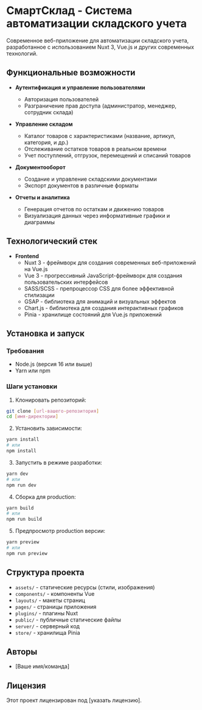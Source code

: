 # СмартСклад - Система автоматизации складского учета

Современное веб-приложение для автоматизации складского учета, разработанное с использованием Nuxt 3, Vue.js и других современных технологий.

## Функциональные возможности

- **Аутентификация и управление пользователями**
  - Авторизация пользователей
  - Разграничение прав доступа (администратор, менеджер, сотрудник склада)

- **Управление складом**
  - Каталог товаров с характеристиками (название, артикул, категория, и др.)
  - Отслеживание остатков товаров в реальном времени
  - Учет поступлений, отгрузок, перемещений и списаний товаров

- **Документооборот**
  - Создание и управление складскими документами
  - Экспорт документов в различные форматы

- **Отчеты и аналитика**
  - Генерация отчетов по остаткам и движению товаров
  - Визуализация данных через информативные графики и диаграммы

## Технологический стек

- **Frontend**
  - Nuxt 3 - фреймворк для создания современных веб-приложений на Vue.js
  - Vue 3 - прогрессивный JavaScript-фреймворк для создания пользовательских интерфейсов
  - SASS/SCSS - препроцессор CSS для более эффективной стилизации
  - GSAP - библиотека для анимаций и визуальных эффектов
  - Chart.js - библиотека для создания интерактивных графиков
  - Pinia - хранилище состояний для Vue.js приложений

## Установка и запуск

### Требования

- Node.js (версия 16 или выше)
- Yarn или npm

### Шаги установки

1. Клонировать репозиторий:
```bash
git clone [url-вашего-репозитория]
cd [имя-директории]
```

2. Установить зависимости:
```bash
yarn install
# или
npm install
```

3. Запустить в режиме разработки:
```bash
yarn dev
# или
npm run dev
```

4. Сборка для production:
```bash
yarn build
# или
npm run build
```

5. Предпросмотр production версии:
```bash
yarn preview
# или
npm run preview
```

## Структура проекта

- `assets/` - статические ресурсы (стили, изображения)
- `components/` - компоненты Vue
- `layouts/` - макеты страниц
- `pages/` - страницы приложения
- `plugins/` - плагины Nuxt
- `public/` - публичные статические файлы
- `server/` - серверный код
- `store/` - хранилища Pinia

## Авторы

- [Ваше имя/команда]

## Лицензия

Этот проект лицензирован под [указать лицензию].
